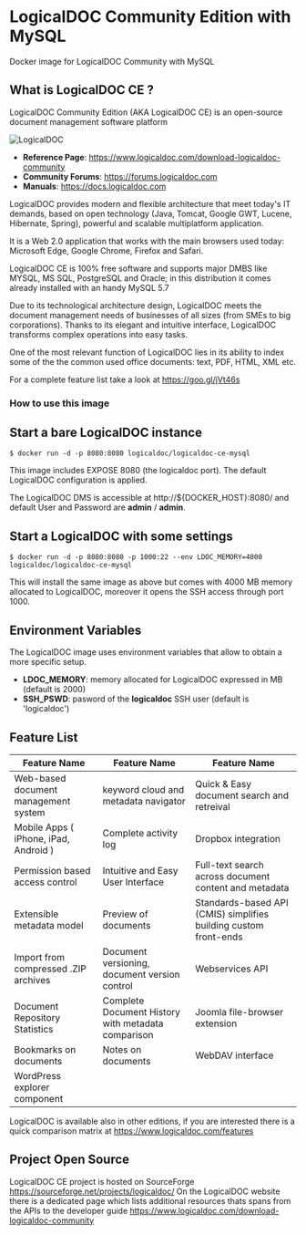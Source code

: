 # LogicalDOC Community Edition with MySQL 
Docker image for LogicalDOC Community with MySQL

## What is LogicalDOC CE ?
LogicalDOC Community Edition (AKA LogicalDOC CE) is an open-source document management software platform

![LogicalDOC](https://www.logicaldoc.com/images/assets/LogicalDocWhiteH02-167.png)

* **Reference Page**: https://www.logicaldoc.com/download-logicaldoc-community
* **Community Forums**: https://forums.logicaldoc.com
* **Manuals**: https://docs.logicaldoc.com

LogicalDOC provides modern and flexible architecture that meet today's IT demands, based on open technology (Java, Tomcat, Google GWT, Lucene, Hibernate, Spring), powerful and scalable multiplatform application. 

It is a Web 2.0 application that works with the main browsers used today: Microsoft Edge, Google Chrome, Firefox and Safari.

LogicalDOC CE is 100% free software and supports major DMBS like MYSQL, MS SQL, PostgreSQL and Oracle; in this distribution it comes already installed with an handy MySQL 5.7

Due to its technological architecture design, LogicalDOC meets the document management needs of businesses of all sizes (from SMEs to big corporations). Thanks to its elegant and intuitive interface, LogicalDOC transforms complex operations into easy tasks. 

One of the most relevant function of LogicalDOC lies in its ability to index some of the the common used office documents: text, PDF, HTML, XML etc.

For a complete feature list take a look at https://goo.gl/jVt46s

### How to use this image

## Start a bare LogicalDOC instance
```Shell
$ docker run -d -p 8080:8080 logicaldoc/logicaldoc-ce-mysql
```
This image includes EXPOSE 8080 (the logicaldoc port). The default LogicalDOC configuration is applied. 

The LogicalDOC DMS is accessible at http://${DOCKER_HOST}:8080/ and default User and Password are **admin** / **admin**.


## Start a LogicalDOC with some settings 
```Shell
$ docker run -d -p 8080:8080 -p 1000:22 --env LDOC_MEMORY=4000 logicaldoc/logicaldoc-ce-mysql
```
This will install the same image as above but comes with 4000 MB memory allocated to LogicalDOC, moreover it opens the SSH access through port 1000.

## Environment Variables
The LogicalDOC image uses environment variables that allow to obtain a more specific setup.

* **LDOC_MEMORY**: memory allocated for LogicalDOC expressed in MB (default is 2000)
* **SSH_PSWD**: pasword of the **logicaldoc** SSH user (default is 'logicaldoc')

## Feature List

Feature Name  | Feature Name  | Feature Name
------------- | ------------- | -------------
Web-based document management system     | keyword cloud and metadata navigator  | Quick & Easy document search and retreival
Mobile Apps ( iPhone, iPad, Android )  | Complete activity log  | Dropbox integration
Permission based access control  | Intuitive and Easy User Interface  | Full-text search across document content and metadata
Extensible metadata model  | Preview of documents  | Standards-based API (CMIS) simplifies building custom front-ends
Import from compressed .ZIP archives  | Document versioning, document version control  | Webservices API
Document Repository Statistics  | Complete Document History with metadata comparison  | Joomla file-browser extension
Bookmarks on documents  | Notes on documents  | WebDAV interface
WordPress explorer component  |    |  

LogicalDOC is available also in other editions, if you are interested there is a quick comparison matrix at https://www.logicaldoc.com/features

## Project Open Source 
LogicalDOC CE project is hosted on SourceForge https://sourceforge.net/projects/logicaldoc/
On the LogicalDOC website there is a dedicated page which lists additional resources thats spans from the APIs to the developer guide https://www.logicaldoc.com/download-logicaldoc-community











